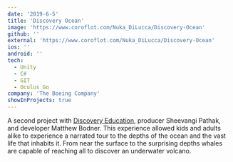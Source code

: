 ```yaml
---
date: '2019-6-5'
title: 'Discovery Ocean'
image: 'https://www.coroflot.com/Nuka_DiLucca/Discovery-Ocean'
github: ''
external: 'https://www.coroflot.com/Nuka_DiLucca/Discovery-Ocean'
ios: ''
android: ''
tech:
  - Unity
  - C#
  - GIT
  - Oculus Go
company: 'The Boeing Company'
showInProjects: true
---
```


A second project with [Discovery Education](https://www.discoveryeducation.com/), producer Sheevangi Pathak, and developer Matthew Bodner. This experience allowed kids and adults alike to experience a narrated tour to the depths of the ocean and the vast life that inhabits it. From near the surface to the surprising depths whales are capable of reaching all to discover an underwater volcano.
